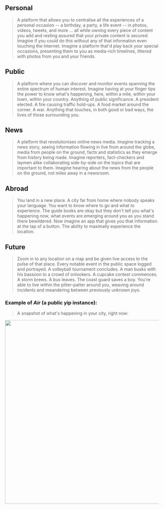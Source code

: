 ## Personal

> A platform that allows you to centralise all the experiences of a personal occasion -- a birthday, a party, a life event -- in photos, videos, tweets, and more ... all while owning every piece of content you add and resting assured that your private content is secured. Imagine if you could do this without any of that information even touching the Internet. Imagine a platform that'd play back your special occasions, presenting them to you as media-rich timelines, littered with photos from you and your friends.

## Public

> A platform where you can discover and monitor events spanning the entire spectrum of human interest. Imagine having at your finger tips the power to know what's happening, here, within a mile, within your town, within your country. Anything of public significance. A president elected. A fire causing traffic hold-ups. A food market around the corner. A war. Anything that touches, in both good or bad ways, the lives of those surrounding you.

## News

> A platform that revolutionises online news media. Imagine tracking a news story, seeing information flowing in live from around the globe, media from people on the ground, facts and statistics as they emerge from history being made. Imagine reporters, fact-checkers and laymen alike collaborating side-by-side on the topics that are important to them. Imagine hearing about the news from the people on the ground, not miles away in a newsroom.

## Abroad

> You land in a new place. A city far from home where nobody speaks your language. You want to know where to go and what to experience. The guide books are okay but they don't tell you what's happening *now*, what events are emerging around you as you stand there bewildered. Now imagine an app that gives you that information at the tap of a button. The ability to maximally experience the location.

## Future

> Zoom in to any location on a map and be given live access to the pulse of that place. Every notable event in the public space logged and portrayed. A volleyball tournament concludes. A man busks with his bassoon to a crowd of onlookers. A cupcake contest commences. A storm brews. A bus leaves. The coast guard saves a boy. You're able to live within the pitter-patter around you, weaving around incidents and meandering between previously unknown joys.

### Example of *Air* (a public yip instance):

> A snapshot of what's happening in your city, right now:

<a href="/img/y/MockMap.png"><img src="/img/y/MockMap.png" width=600 /></a>